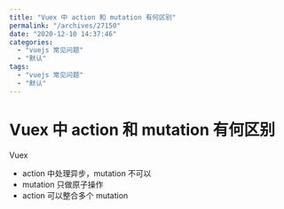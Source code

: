 ```yaml
---
title: "Vuex 中 action 和 mutation 有何区别"
permalink: "/archives/27150"
date: "2020-12-10 14:37:46"
categories: 
  - "vuejs 常见问题"
  - "默认"
tags: 
  - "vuejs 常见问题"
  - "默认"
---
```


# Vuex 中 action 和 mutation 有何区别

Vuex

- action 中处理异步，mutation 不可以
- mutation 只做原子操作
- action 可以整合多个 mutation
